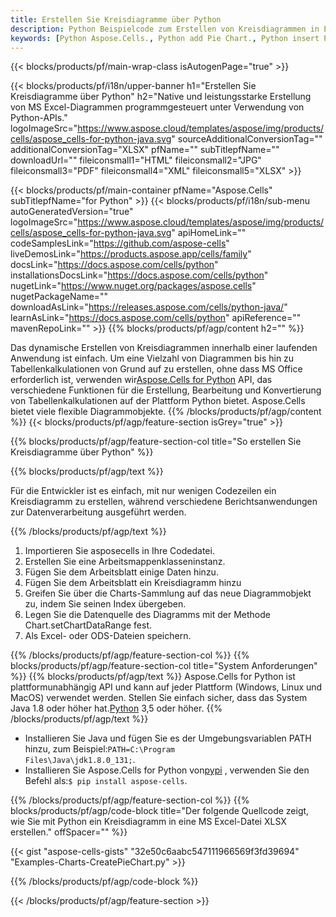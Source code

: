```yaml
---
title: Erstellen Sie Kreisdiagramme über Python
description: Python Beispielcode zum Erstellen von Kreisdiagrammen in Excel mithilfe der Bibliothek Python. Verwenden Sie diesen Code zum Erstellen eines Kreisdiagramms für MS Excel in einer auf Python basierenden Anwendung.
keywords: [Python Aspose.Cells., Python add Pie Chart., Python insert Pie Chart., Python create Pie Chart]
---
```

{{< blocks/products/pf/main-wrap-class isAutogenPage="true" >}}

{{< blocks/products/pf/i18n/upper-banner h1="Erstellen Sie Kreisdiagramme über Python" h2="Native und leistungsstarke Erstellung von MS Excel-Diagrammen programmgesteuert unter Verwendung von Python-APIs." logoImageSrc="https://www.aspose.cloud/templates/aspose/img/products/cells/aspose_cells-for-python-java.svg" sourceAdditionalConversionTag="" additionalConversionTag="XLSX" pfName="" subTitlepfName="" downloadUrl="" fileiconsmall1="HTML" fileiconsmall2="JPG" fileiconsmall3="PDF" fileiconsmall4="XML" fileiconsmall5="XLSX" >}}

{{< blocks/products/pf/main-container pfName="Aspose.Cells" subTitlepfName="for Python" >}}
{{< blocks/products/pf/i18n/sub-menu autoGeneratedVersion="true" logoImageSrc="https://www.aspose.cloud/templates/aspose/img/products/cells/aspose_cells-for-python-java.svg" apiHomeLink="" codeSamplesLink="https://github.com/aspose-cells" liveDemosLink="https://products.aspose.app/cells/family" docsLink="https://docs.aspose.com/cells/python" installationsDocsLink="https://docs.aspose.com/cells/python" nugetLink="https://www.nuget.org/packages/aspose.cells" nugetPackageName="" downloadAsLink="https://releases.aspose.com/cells/python-java/" learnAsLink="https://docs.aspose.com/cells/python" apiReference="" mavenRepoLink="" >}}
{{% blocks/products/pf/agp/content h2="" %}}

 Das dynamische Erstellen von Kreisdiagrammen innerhalb einer laufenden Anwendung ist einfach. Um eine Vielzahl von Diagrammen bis hin zu Tabellenkalkulationen von Grund auf zu erstellen, ohne dass MS Office erforderlich ist, verwenden wir[Aspose.Cells for Python](https://pypi.org/project/aspose.cells) API, das verschiedene Funktionen für die Erstellung, Bearbeitung und Konvertierung von Tabellenkalkulationen auf der Plattform Python bietet. Aspose.Cells bietet viele flexible Diagrammobjekte.
{{% /blocks/products/pf/agp/content %}}
{{< blocks/products/pf/agp/feature-section isGrey="true" >}}

{{% blocks/products/pf/agp/feature-section-col title="So erstellen Sie Kreisdiagramme über Python" %}}

{{% blocks/products/pf/agp/text %}}

Für die Entwickler ist es einfach, mit nur wenigen Codezeilen ein Kreisdiagramm zu erstellen, während verschiedene Berichtsanwendungen zur Datenverarbeitung ausgeführt werden.

{{% /blocks/products/pf/agp/text %}}

1. Importieren Sie asposecells in Ihre Codedatei.
1. Erstellen Sie eine Arbeitsmappenklasseninstanz.
1. Fügen Sie dem Arbeitsblatt einige Daten hinzu.
1. Fügen Sie dem Arbeitsblatt ein Kreisdiagramm hinzu
1. Greifen Sie über die Charts-Sammlung auf das neue Diagrammobjekt zu, indem Sie seinen Index übergeben.
1. Legen Sie die Datenquelle des Diagramms mit der Methode Chart.setChartDataRange fest.
1. Als Excel- oder ODS-Dateien speichern.

{{% /blocks/products/pf/agp/feature-section-col %}}
{{% blocks/products/pf/agp/feature-section-col title="System Anforderungen" %}}
{{% blocks/products/pf/agp/text %}}
 Aspose.Cells for Python ist plattformunabhängig API und kann auf jeder Plattform (Windows, Linux und MacOS) verwendet werden. Stellen Sie einfach sicher, dass das System Java 1.8 oder höher hat.[Python](https://www.python.org/downloads/) 3,5 oder höher.
{{% /blocks/products/pf/agp/text %}}
-  Installieren Sie Java und fügen Sie es der Umgebungsvariablen PATH hinzu, zum Beispiel:<code>PATH=C:\Program Files\Java\jdk1.8.0_131;</code>.
-  Installieren Sie Aspose.Cells for Python von<a href="https://pypi.org/project/aspose-cells/">pypi</a> , verwenden Sie den Befehl als:<code>$ pip install aspose-cells</code>.

{{% /blocks/products/pf/agp/feature-section-col %}}
{{% blocks/products/pf/agp/code-block title="Der folgende Quellcode zeigt, wie Sie mit Python ein Kreisdiagramm in eine MS Excel-Datei XLSX erstellen." offSpacer="" %}}

{{< gist "aspose-cells-gists" "32e50c6aabc547111966569f3fd39694" "Examples-Charts-CreatePieChart.py" >}}

{{% /blocks/products/pf/agp/code-block %}}

{{< /blocks/products/pf/agp/feature-section >}}

<!-- aboutfile Starts -->

